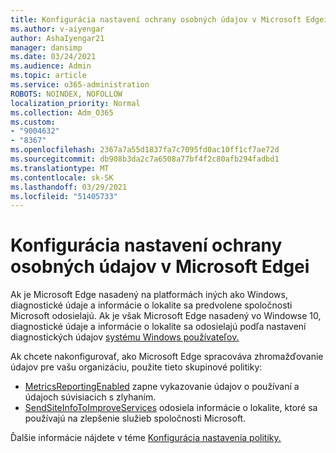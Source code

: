 ```yaml
---
title: Konfigurácia nastavení ochrany osobných údajov v Microsoft Edgei
ms.author: v-aiyengar
author: AshaIyengar21
manager: dansimp
ms.date: 03/24/2021
ms.audience: Admin
ms.topic: article
ms.service: o365-administration
ROBOTS: NOINDEX, NOFOLLOW
localization_priority: Normal
ms.collection: Adm_O365
ms.custom:
- "9004632"
- "8367"
ms.openlocfilehash: 2367a7a55d1837fa7c7095fd0ac10ff1cf7ae72d
ms.sourcegitcommit: db908b3da2c7a6508a77bf4f2c80afb294fadbd1
ms.translationtype: MT
ms.contentlocale: sk-SK
ms.lasthandoff: 03/29/2021
ms.locfileid: "51405733"
---
```

# <a name="configure-privacy-settings-in-microsoft-edge"></a>Konfigurácia nastavení ochrany osobných údajov v Microsoft Edgei

Ak je Microsoft Edge nasadený na platformách iných ako Windows, diagnostické údaje a informácie o lokalite sa predvolene spoločnosti Microsoft odosielajú. Ak je však Microsoft Edge nasadený vo Windowse 10, diagnostické údaje a informácie o lokalite sa odosielajú podľa nastavení diagnostických údajov [systému Windows používateľov.](https://go.microsoft.com/fwlink/?linkid=2132472)

Ak chcete nakonfigurovať, ako Microsoft Edge spracováva zhromažďovanie údajov pre vašu organizáciu, použite tieto skupinové politiky:
- [MetricsReportingEnabled](https://go.microsoft.com/fwlink/?linkid=2132470) zapne vykazovanie údajov o používaní a údajoch súvisiacich s zlyhaním.
- [SendSiteInfoToImproveServices](https://go.microsoft.com/fwlink/?linkid=2132470) odosiela informácie o lokalite, ktoré sa používajú na zlepšenie služieb spoločnosti Microsoft.

Ďalšie informácie nájdete v téme [Konfigurácia nastavenia politiky.](https://go.microsoft.com/fwlink/?linkid=2132577)
